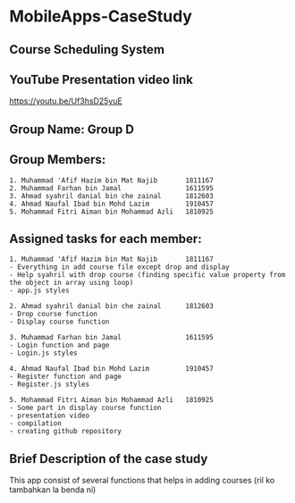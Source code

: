 # MobileApps-CaseStudy
## Course Scheduling System

## YouTube Presentation video link
https://youtu.be/Uf3hsD25yuE

## Group Name: Group D

## Group Members:
```
1. Muhammad 'Afif Hazim bin Mat Najib       1811167
2. Muhammad Farhan bin Jamal                1611595
3. Ahmad syahril danial bin che zainal      1812603
4. Ahmad Naufal Ibad bin Mohd Lazim         1910457
5. Mohammad Fitri Aiman bin Mohammad Azli   1810925
```

## Assigned tasks for each member:
```
1. Muhammad 'Afif Hazim bin Mat Najib       1811167
- Everything in add course file except drop and display
- Help syahril with drop course (finding specific value property from the object in array using loop)
- app.js styles

2. Ahmad syahril danial bin che zainal      1812603
- Drop course function
- Display course function

3. Muhammad Farhan bin Jamal                1611595
- Login function and page
- Login.js styles

4. Ahmad Naufal Ibad bin Mohd Lazim         1910457
- Register function and page
- Register.js styles

5. Mohammad Fitri Aiman bin Mohammad Azli   1810925
- Some part in display course function
- presentation video
- compilation
- creating github repository
```

## Brief Description of the case study
This app consist of several functions that helps in adding courses (ril ko tambahkan la benda ni)



